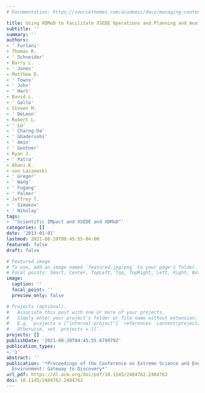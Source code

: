 ```yaml
---
# Documentation: https://sourcethemes.com/academic/docs/managing-content/

title: Using XDMoD to Facilitate XSEDE Operations and Planning and Analysis
subtitle: ''
summary: ''
authors:
- ' Furlani'
- Thomas R.
- ' Schneider'
- Barry L.
- ' Jones'
- Matthew D.
- ' Towns'
- ' John'
- ' Hart'
- David L.
- ' Gallo'
- Steven M.
- ' DeLeon'
- Robert L.
- ' Lu'
- ' Charng-Da'
- ' Ghadersohi'
- ' Amin'
- ' Gentner'
- Ryan J.
- ' Patra'
- Abani K.
- von Laszewski
- ' Gregor'
- ' Wang'
- ' Fugang'
- ' Palmer'
- Jeffrey T.
- ' Simakov'
- ' Nikolay'
tags:
- '"Scientific IMpact and XSEDE and XDMoD"'
categories: []
date: '2013-01-01'
lastmod: 2021-08-20T00:45:55-04:00
featured: false
draft: false

# Featured image
# To use, add an image named `featured.jpg/png` to your page's folder.
# Focal points: Smart, Center, TopLeft, Top, TopRight, Left, Right, BottomLeft, Bottom, BottomRight.
image:
  caption: ''
  focal_point: ''
  preview_only: false

# Projects (optional).
#   Associate this post with one or more of your projects.
#   Simply enter your project's folder or file name without extension.
#   E.g. `projects = ["internal-project"]` references `content/project/deep-learning/index.md`.
#   Otherwise, set `projects = []`.
projects: []
publishDate: '2021-08-20T04:45:55.679979Z'
publication_types:
- '1'
abstract: ''
publication: '*Proceedings of the Conference on Extreme Science and Engineering Discovery
  Environment: Gateway to Discovery*'
url_pdf: https://dl.acm.org/doi/pdf/10.1145/2484762.2484763
doi: 10.1145/2484762.2484763
---
```

